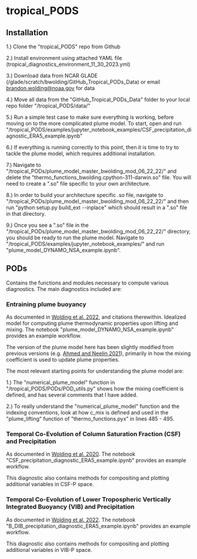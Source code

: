 # tropical_PODS
## Installation

1.) Clone the "tropical_PODS" repo from Github

2.) Install environment using attached YAML file (tropical_diagnostics_environment_11_30_2023.yml)

3.) Download data from NCAR GLADE (/glade/scratch/bwolding/GitHub_Tropical_PODs_Data) or email brandon.wolding@noaa.gov for data

4.) Move all data from the "GitHub_Tropical_PODs_Data" folder to your local repo folder  "/tropical_PODS/data/"

5.) Run a simple test case to make sure everything is working, before moving on to the more complicated plume model. To start, open and run "/tropical_PODS/examples/jupyter_notebook_examples/CSF_precipitation_diagnostic_ERA5_example.ipynb"

6.) If everything is running correctly to this point, then it is time to try to tackle the plume model, which requires additional installation.

7.) Navigate to "/tropical_PODs/plume_model_master_bwolding_mod_06_22_22/" and delete the "thermo_functions_bwolding.cpython-311-darwin.so" file. You will need to create a ".so" file specific to your own architecture. 

8.) In order to build your architecture specific .so file, navigate to "/tropical_PODs/plume_model_master_bwolding_mod_06_22_22/" and then run "python setup.py build_ext --inplace" which should result in a ".so" file in that directory.

9.) Once you see a ".so" file in the "/tropical_PODs/plume_model_master_bwolding_mod_06_22_22/" directory, you should be ready to run the plume model. Navigate to "/tropical_PODS/examples/jupyter_notebook_examples/" and run "plume_model_DYNAMO_NSA_example.ipynb".


## PODs
Contains the functions and modules necessary to compute various diagnostics. The main diagnostics
included are:

### Entraining plume buoyancy
As documented in [Wolding et al. 2022](https://journals.ametsoc.org/view/journals/atsc/81/1/JAS-D-23-0061.1.xml), and citations therewithin. Idealized model for computing plume thermodynamic properties upon lifting and mixing. The notebook "plume_model_DYNAMO_NSA_example.ipynb" provides an example workflow.

The version of the plume model here has been slightly modified from previous versions (e.g. [Ahmed and Neelin 2021](https://journals.ametsoc.org/view/journals/clim/34/10/JCLI-D-20-0384.1.xml)), primarily in how the mixing coefficient is used to update plume properties.  

The most relevant starting points for understanding the plume model are:

1.) The "numerical_plume_model" function in "/tropical_PODS/PODs/POD_utils.py" shows how the mixing coefficient is defined, and has several comments that I have added. 

2.) To really understand the  "numerical_plume_model" function and the indexing conventions, look at how c_mix is defined and used in the "plume_lifting" function of "thermo_functions.pyx" in lines 485 - 495.

### Temporal Co-Evolution of Column Saturation Fraction (CSF) and Precipitation
As documented in [Wolding et al. 2020](https://journals.ametsoc.org/view/journals/atsc/77/5/jas-d-19-0225.1.xml). The notebook "CSF_precipitation_diagnostic_ERA5_example.ipynb" provides an example workflow.

This diagnostic also contains methods for compositing and plotting additional variables in CSF-P space.

### Temporal Co-Evolution of Lower Tropospheric Vertically Integrated Buoyancy (VIB) and Precipitation
As documented in [Wolding et al. 2022](https://journals.ametsoc.org/view/journals/atsc/81/1/JAS-D-23-0061.1.xml). The notebook "B_DIB_precipitation_diagnostic_ERA5_example.ipynb" provides an example workflow.

This diagnostic also contains methods for compositing and plotting additional variables in VIB-P space.


